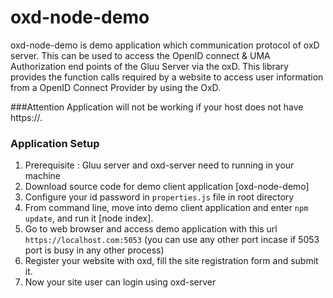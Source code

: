 # oxd-node-demo

oxd-node-demo is demo application which communication protocol of oxD server. This can be used to access the OpenID connect & UMA Authorization end points of the Gluu Server via the oxD. This library provides the function calls required by a website to access user information from a OpenID Connect Provider by using the OxD.

###Attention
Application will not be working if your host does not have https://.

### Application Setup

1. Prerequisite : Gluu server and oxd-server need to running in your machine
2. Download source code for demo client application [oxd-node-demo]
3. Configure your id password in `properties.js` file in root directory
4. From command line, move into demo client application and enter `npm update`, and run it [node index].
5. Go to web browser and access demo application with this url `https://localhost.com:5053` (you can use any other port incase if 5053 port is busy in any other process)
6. Register your website with oxd, fill the site registration form and submit it.
7. Now your site user can login using oxd-server
